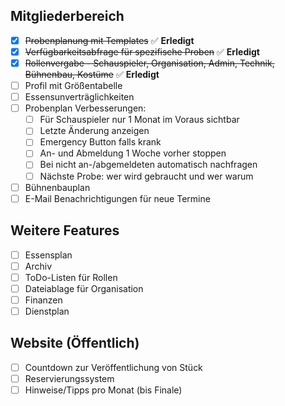 
## Mitgliederbereich
- [x] ~~Probenplanung mit Templates~~ ✅ **Erledigt**
- [x] ~~Verfügbarkeitsabfrage für spezifische Proben~~ ✅ **Erledigt**
- [x] ~~Rollenvergabe - Schauspieler, Organisation, Admin, Technik, Bühnenbau, Kostüme~~ ✅ **Erledigt**
- [ ] Profil mit Größentabelle
- [ ] Essensunverträglichkeiten
- [ ] Probenplan Verbesserungen:
  - [ ] Für Schauspieler nur 1 Monat im Voraus sichtbar
  - [ ] Letzte Änderung anzeigen
  - [ ] Emergency Button falls krank
  - [ ] An- und Abmeldung 1 Woche vorher stoppen
  - [ ] Bei nicht an-/abgemeldeten automatisch nachfragen
  - [ ] Nächste Probe: wer wird gebraucht und wer warum
- [ ] Bühnenbauplan
- [ ] E-Mail Benachrichtigungen für neue Termine

## Weitere Features
- [ ] Essensplan
- [ ] Archiv
- [ ] ToDo-Listen für Rollen
- [ ] Dateiablage für Organisation
- [ ] Finanzen
- [ ] Dienstplan

## Website (Öffentlich)
- [ ] Countdown zur Veröffentlichung von Stück
- [ ] Reservierungssystem
- [ ] Hinweise/Tipps pro Monat (bis Finale)